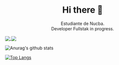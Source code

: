 <h1 align="center"> Hi there 👋 </h1>
<p align="center">Estudiante de Nucba. 
<br>
Developer Fullstak in progress. </p>


<a href="https://github.com/fafomax/github-readme-stats">
  <img align="center" src="https://github-readme-stats.vercel.app/api/pin/?username=fafomax&repo=github-readme-stats" />
</a>
<a href="https://github.com/fafomax/convoychat">
  <img align="center" src="https://github-readme-stats.vercel.app/api/pin/?username=fafomax&repo=convoychat" />
</a>

![Anurag's github stats](https://github-readme-stats.vercel.app/api?username=fafomax&show_icons=true&theme=nord)
  
[![Top Langs](https://github-readme-stats.vercel.app/api/top-langs/?username=fafomax&layout=compact)](https://github.com/fafomax/github-readme-stats)
